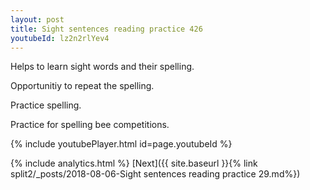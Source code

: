 ```yaml
---
layout: post
title: Sight sentences reading practice 426
youtubeId: lz2n2rlYev4
---
```

 
 
Helps to learn sight words and their spelling.

Opportunitiy to repeat the spelling. 

Practice spelling. 
 
Practice for spelling bee competitions. 
 
{% include youtubePlayer.html id=page.youtubeId %}
 
 
{% include analytics.html %} 
[Next]({{ site.baseurl }}{% link  split2/_posts/2018-08-06-Sight sentences reading practice 29.md%})
 
